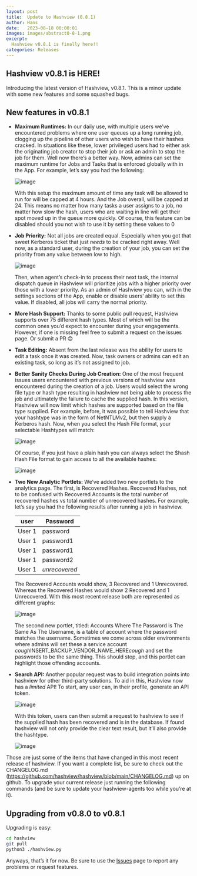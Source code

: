 ```yaml
---
layout: post
title:  Update to Hashview (0.8.1)
author: Hans
date:   2023-08-18 00:00:01
images: images/abstract0-8-1.png
excerpt:
  Hashview v0.8.1 is finally here!!
categories: Releases
---
```


## Hashview v0.8.1 is HERE!

Introducing the latest version of Hashview, v0.8.1. This is a minor update with some new features and some squashed bugs. 

## New features in v0.8.1
- <b>Maximum Runtimes:</b> In our daily use, with multiple users we’ve encountered problems where one user queues up a long running job, clogging up the pipeline of other users who wish to have their hashes cracked. In situations like these, lower privileged users had to either ask the originating job creator to stop their job or ask an admin to stop the job for them. Well now there’s a better way. Now, admins can set the maximum runtime for Jobs and Tasks that is enforced globally with in the App. For example, let’s say you had the following:

  ![image](https://github.com/hashview/hashview.github.io/assets/2417131/918ff1ff-8ac8-4787-a230-85bbea5261db)

  With this setup the maximum amount of time any task will be allowed to run for will be capped at 4 hours. And the Job overall, will be capped at 24. This means no matter how many tasks a user assigns to a job, no matter how slow the hash, users who are waiting in line will get their spot moved up in the queue more quickly. Of course, this feature can be disabled should you not wish to use it by setting these values to 0

- <b>Job Priority:</b> Not all jobs are created equal. Especially when you got that sweet Kerberos ticket that just <i>needs</i> to be cracked right away. Well now, as a standard user, during the creation of your job, you can set the priority from any value between low to high.

  ![image](https://github.com/hashview/hashview.github.io/assets/2417131/f119cec1-135b-42ff-9e2d-e0ef47378c3a)

  Then, when agent’s check-in to process their next task, the internal dispatch queue in Hashview will prioritize jobs with a higher priority over those with a lower priority. As an admin of Hashview you can, with in the settings sections of the App, enable or disable users’ ability to set this value. If disabled, all jobs will carry the normal priority. 

- <b>More Hash Support:</b> Thanks to some public pull request, Hashview supports over 75 different hash types. Most of which will be the common ones you’d expect to encounter during your engagements. However, if one is missing feel free to submit a request on the issues page. Or submit a PR 😊

- <b>Task Editing:</b> Absent from the last release was the ability for users to edit a task once it was created. Now, task owners or admins can edit an existing task, so long as it’s not assigned to job. 
 
- <b>Better Sanity Checks During Job Creation:</b> One of the most frequent issues users encountered with previous versions of hashview was encountered during the creation of a job. Users would select the wrong file type or hash type resulting in hashview not being able to process the job and ultimately the failure to cache the supplied hash. In this version, Hashview will now limit which hashes are supported based on the file type supplied. For example, before, it was possible to tell Hashview that your hashtype was in the form of NetNTLMv2, but then supply a Kerberos hash. Now, when you select the Hash File format, your selectable Hashtypes will match:

  ![image](https://github.com/hashview/hashview.github.io/assets/2417131/3bc479b9-422a-4439-9d12-bd82c8148f23)

  Of course, if you just have a plain hash you can always select the $hash Hash File format to gain access to all the available hashes:

  ![image](https://github.com/hashview/hashview.github.io/assets/2417131/35d21bcd-a204-4904-962a-436b988275a6)

- <b>Two New Analytic Portlets:</b> We’ve added two new portlets to the analytics page. The first, is Recovered Hashes. Recovered Hashes, not to be confused with Recovered Accounts is the total number of recovered hashes vs total number of unrecovered hashes. For example, let’s say you had the following results after running a job in hashview.

  |user|Password|
  |----|----|
  | User 1| password|
  | User 1| password1|
  | User 1| password1|
  | User 1| password2|
  | User 1| <i>unrecovered</i>|

  The Recovered Accounts would show, 3 Recovered and 1 Unrecovered. Whereas the Recovered Hashes would show 2 Recovered and 1 Unrecovered. With this most recent release both are represented as different graphs:

  ![image](https://github.com/hashview/hashview.github.io/assets/2417131/59c48ead-3e50-4461-af88-954b4dbb34eb)

  The second new portlet, titled: Accounts Where The Password is The Same As The Username, is a table of account where the password matches the username. Sometimes we come across older environments where admins will set these a service account *cough*INSERT_BACKUP_VENDOR_NAME_HERE*cough* and set the passwords to be the same thing. This should stop, and this portlet can highlight those offending accounts.

- <b>Search API:</b> Another popular request was to build integration points into hashview for other third-party solutions. To aid in this, Hashview now has a <i>limited</i> API! To start, any user can, in their profile, generate an API token.

  ![image](https://github.com/hashview/hashview.github.io/assets/2417131/884304e0-2b6f-4b2a-9fe5-ebd4361aa876)

  With this token, users can then submit a request to hashview to see if the supplied hash has been recovered and is in the database. If found hashview will not only provide the clear text result, but it’ll also provide the hashtype.

  ![image](https://github.com/hashview/hashview.github.io/assets/2417131/ee2552c2-a9d2-4eff-b90e-d44504d8b1ac)

Those are just some of the items that have changed in this most recent release of hashview. If you want a complete list, be sure to check out the CHANGELOG.md (https://github.com/hashview/hashview/blob/main/CHANGELOG.md) up on github. To upgrade your current release just running the following commands (and be sure to update your hashview-agents too while you’re at it).

## Upgrading from v0.8.0 to v0.8.1
Upgrading is easy:

  ``` bash
  cd hashview
  git pull
  python3 ./hashview.py
  ```

Anyways, that’s it for now. Be sure to use the <a href="https://github.com/hashview/hashview/issues">Issues</a> page to report any problems or request features.
